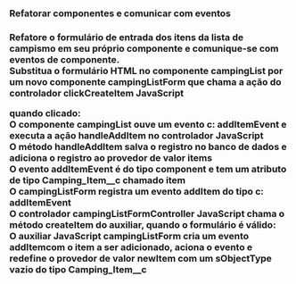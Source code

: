 <h3>Refatorar componentes e comunicar com eventos<h3>
 
Refatore o formulário de entrada dos itens da lista de campismo em seu próprio componente e comunique-se com eventos de componente.<br/>
Substitua o formulário HTML no componente campingList por um novo componente campingListForm que chama a ação do controlador clickCreateItem JavaScript <br/>

quando clicado: <br/>
O componente campingList ouve um evento c: addItemEvent e executa a ação handleAddItem no controlador JavaScript <br/>
O método handleAddItem salva o registro no banco de dados e adiciona o registro ao provedor de valor items <br/>
O evento addItemEvent é do tipo component e tem um atributo de tipo Camping_Item__c chamado item <br/>
O campingListForm registra um evento addItem do tipo c: addItemEvent <br/>
O controlador campingListFormController JavaScript chama o método createItem do auxiliar, quando o formulário é válido: <br/>
O auxiliar JavaScript campingListForm cria um evento addItemcom o item a ser adicionado, aciona o evento e redefine o provedor de valor newItem com um sObjectType vazio do tipo Camping_Item__c

